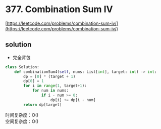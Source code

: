 # 377. Combination Sum IV

[https://leetcode.com/problems/combination-sum-iv/](https://leetcode.com/problems/combination-sum-iv/)

## solution

- 完全背包

```python
class Solution:
    def combinationSum4(self, nums: List[int], target: int) -> int:
        dp = [0] * (target + 1)
        dp[0] = 1
        for i in range(1, target+1):
            for num in nums:
                if i - num >= 0:
                    dp[i] += dp[i - num]
        return dp[target]
```

时间复杂度：O() <br>
空间复杂度：O()
